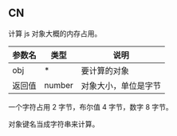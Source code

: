 ## CN

计算 js 对象大概的内存占用。

|参数名|类型|说明|
|-----|----|---|
|obj|*|要计算的对象|
|返回值|number|对象大小，单位是字节|

一个字符占用 2 字节，布尔值 4 字节，数字 8 字节。

对象键名当成字符串来计算。